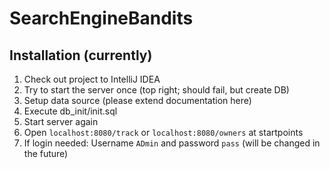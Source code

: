 # SearchEngineBandits

## Installation (currently)

1. Check out project to IntelliJ IDEA
2. Try to start the server once (top right; should fail, but create DB)
3. Setup data source (please extend documentation here)
4. Execute db_init/init.sql
5. Start server again
6. Open `localhost:8080/track` or `localhost:8080/owners` at startpoints
7. If login needed: Username `ADmin` and password `pass` (will be changed in the future)

